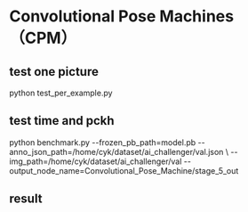 # Convolutional Pose Machines（CPM） 
## test one picture 
python test_per_example.py 
## test time and pckh 
 python benchmark.py --frozen_pb_path=model.pb --anno_json_path=/home/cyk/dataset/ai_challenger/val.json \ 
                     --img_path=/home/cyk/dataset/ai_challenger/val --output_node_name=Convolutional_Pose_Machine/stage_5_out
## result
